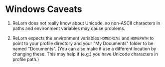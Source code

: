 # Windows Caveats

1. ReLarn does not really know about Unicode, so non-ASCII characters
   in paths and environment variables may cause problems.

2. ReLarn expects the environment variables `HOMEDRIVE` and `HOMEPATH`
   to point to your profile directory and your "My Documents" folder
   to be named "Documents".  (You can also make it use a different
   location by changing these.  This may help if (e.g.) you have Unicode
   characters in profile path.)

